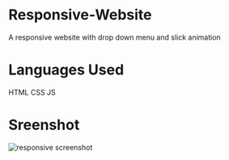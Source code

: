 # Responsive-Website
A responsive website with drop down menu and slick animation

# Languages Used 
HTML
CSS 
JS

# Sreenshot

![responsive screenshot](https://user-images.githubusercontent.com/76704798/151205121-652cca9a-663e-4b02-b7f4-c6eaede47a13.PNG)
